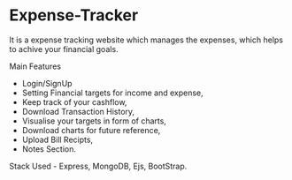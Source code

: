 # Expense-Tracker

It is a expense tracking website which manages the expenses, which helps to achive your financial goals.

Main Features 
- Login/SignUp
- Setting Financial targets for income and expense,
- Keep track of your cashflow,
- Download Transaction History, 
- Visualise your targets in form of charts,
- Download charts for future reference,
- Upload Bill Recipts,
- Notes Section.

Stack Used - 
Express,
MongoDB,
Ejs,
BootStrap.
